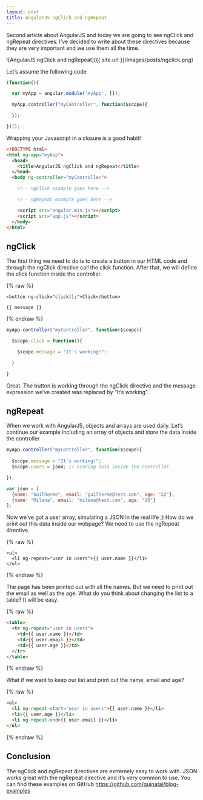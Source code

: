 ```yaml
---
layout: post
title: AngularJS ngClick and ngRepeat
---
```


Second article about AngularJS and today we are going to see ngClick and ngRepeat directives. I’ve decided to write about these directives because they are very important and we use them all the time.

![AngularJS ngClick and ngRepeat]({{ site.url }}/images/posts/ngclick.png)

Let’s assume the following code

```javascript
(function(){

  var myApp = angular.module('myApp', []);

  myApp.controller("myController", function($scope){

  });

})();
```

Wrapping your Javascript in a closure is a good habit!

```html
<!DOCTYPE html>
<html ng-app="myApp">
  <head>
    <title>AngularJS ngClick and ngRepeat</title>
  </head>
  <body ng-controller="myController">

    <!-- ngClick example goes here -->

    <!-- ngRepeat example goes here -->

    <script src="angular.min.js"></script>
    <script src="app.js"></script>
  </body>
</html>
```

## ngClick

The first thing we need to do is to create a button in our HTML code and through the ngClick directive call the click function. After that, we will define the click function inside the controller.

{% raw %}
```
<button ng-click="click();">Click</button>

{{ message }}
```
{% endraw %}

```javascript
myApp.controller("myController", function($scope){

  $scope.click = function(){

    $scope.message = "It's working!";

  }

}
```

Great. The button is working through the ngClick directive and the message expression we’ve created was replaced by “It’s working”.

## ngRepeat

When we work with AngularJS, objects and arrays are used daily. Let’s continue our example including an array of objects and store the data inside the controller

```javascript
myApp.controller("myController", function($scope){
  
  $scope.message = "It's working!";
  $scope.users = json; // Storing data inside the controller

});

var json = [
  {name: "Guilherme", email: "guilherme@test.com", age: "22"},
  {name: "Milena", email: "milena@test.com", age: "26"}
];
```

Now we’ve got a user array, simulating a JSON in the real life ;) How do we print out this data inside our webpage? We need to use the ngRepeat directive.

{% raw %}
```
<ul>
  <li ng-repeat="user in users">{{ user.name }}</li>
</ul>
```
{% endraw %}

The page has been printed out with all the names. But we need to print out the email as well as the age. What do you think about changing the list to a table? It will be easy.

{% raw %}
```html
<table>
  <tr ng-repeat="user in users">
    <td>{{ user.name }}</td>
    <td>{{ user.email }}</td>
    <td>{{ user.age }}</td>
  </tr>
</table>
```
{% endraw %}

What if we want to keep our list and print out the name, email and age?

{% raw %}
```html
<ul>
  <li ng-repeat-start="user in users">{{ user.name }}</li>
  <li>{{ user.age }}</li>
  <li ng-repeat-end>{{ user.email }}</li>
</ul>
```
{% endraw %}

## Conclusion

The ngClick and ngRepeat directives are extremely easy to work with. JSON works great with the ngRepeat directive and it’s very common to use. You can find these examples on GitHub https://github.com/guinatal/blog-examples